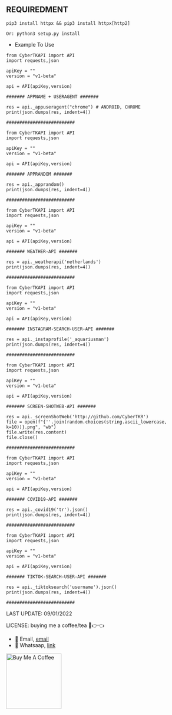 ## REQUIREDMENT ##
```PY
pip3 install httpx && pip3 install httpx[http2]

Or: python3 setup.py install
```

- Example To Use

```PY
from CyberTKAPI import API
import requests,json

apiKey = ""
version = "v1-beta"

api = API(apiKey,version)

####### APPNAME + USERAGENT #######

res = api._appuseragent("chrome") # ANDROID, CHROME
print(json.dumps(res, indent=4))

##########################
```

```PY
from CyberTKAPI import API
import requests,json

apiKey = ""
version = "v1-beta"

api = API(apiKey,version)

####### APPRANDOM #######

res = api._apprandom()
print(json.dumps(res, indent=4))

##########################
```

```PY
from CyberTKAPI import API
import requests,json

apiKey = ""
version = "v1-beta"

api = API(apiKey,version)

####### WEATHER-API #######

res = api._weatherapi('netherlands')
print(json.dumps(res, indent=4))

##########################
```

```PY
from CyberTKAPI import API
import requests,json

apiKey = ""
version = "v1-beta"

api = API(apiKey,version)

####### INSTAGRAM-SEARCH-USER-API #######

res = api._instaprofile('_aquariusman')
print(json.dumps(res, indent=4))

##########################
```

```PY
from CyberTKAPI import API
import requests,json

apiKey = ""
version = "v1-beta"

api = API(apiKey,version)

####### SCREEN-SHOTWEB-API #######

res = api._screenShotWeb('http://github.com/CyberTKR')
file = open(f"{''.join(random.choices(string.ascii_lowercase, k=10))}.png", "wb")
file.write(res.content)
file.close()

##########################
```


```PY
from CyberTKAPI import API
import requests,json

apiKey = ""
version = "v1-beta"

api = API(apiKey,version)

####### COVID19-API #######

res = api._covid19('tr').json()
print(json.dumps(res, indent=4))

##########################
```


```PY
from CyberTKAPI import API
import requests,json

apiKey = ""
version = "v1-beta"

api = API(apiKey,version)

####### TIKTOK-SEARCH-USER-API #######

res = api._tiktoksearch('username').json()
print(json.dumps(res, indent=4))

##########################
```
LAST UPDATE: 09/01/2022


LICENSE: buying me a coffee/tea 🥺👉👈

- 💼 Email, [email](mailto:tolgkr@cybertkr.com)
- 💼 Whatsaap, [link](https://api.whatsapp.com/send?phone=31686208125)

<a href="https://www.buymeacoffee.com/cybertkr" target="_blank"><img src="https://cdn.buymeacoffee.com/buttons/v2/default-red.png" alt="Buy Me A Coffee" width="150" ></a>

